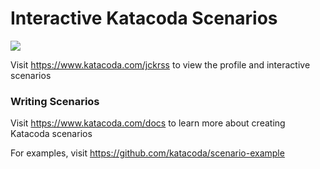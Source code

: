 # Interactive Katacoda Scenarios

[![](http://shields.katacoda.com/katacoda/jckrss/count.svg)](https://www.katacoda.com/jckrss "Get your profile on Katacoda.com")

Visit https://www.katacoda.com/jckrss to view the profile and interactive scenarios

### Writing Scenarios
Visit https://www.katacoda.com/docs to learn more about creating Katacoda scenarios

For examples, visit https://github.com/katacoda/scenario-example
